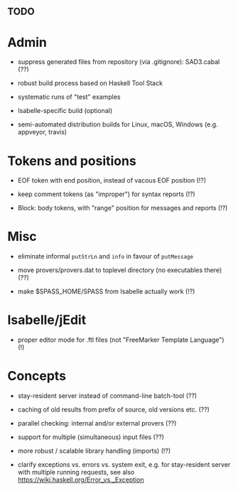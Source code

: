 ## TODO ##

# Admin #

* suppress generated files from repository (via .gitignore): SAD3.cabal (??)

* robust build process based on Haskell Tool Stack

* systematic runs of "test" examples

* Isabelle-specific build (optional)

* semi-automated distribution builds for Linux, macOS, Windows
  (e.g. appveyor, travis)


# Tokens and positions #

* EOF token with end position, instead of vacous EOF position (!?)

* keep comment tokens (as "improper") for syntax reports (!?)

* Block: body tokens, with "range" position for messages and reports (!?)


# Misc #

* eliminate informal `putStrLn` and `info` in favour of `putMessage`

* move provers/provers.dat to toplevel directory (no executables there) (??)

* make $SPASS_HOME/SPASS from Isabelle actually work (!?)


# Isabelle/jEdit #

* proper editor mode for .ftl files (not "FreeMarker Template Language") (!)


# Concepts #

* stay-resident server instead of command-line batch-tool (??)

* caching of old results from prefix of source, old versions etc. (??)

* parallel checking: internal and/or external provers (??)

* support for multiple (simultaneous) input files (??)

* more robust / scalable library handling (imports) (!?)

* clarify exceptions vs. errors vs. system exit, e.g. for stay-resident server
  with multiple running requests, see also
  https://wiki.haskell.org/Error_vs._Exception